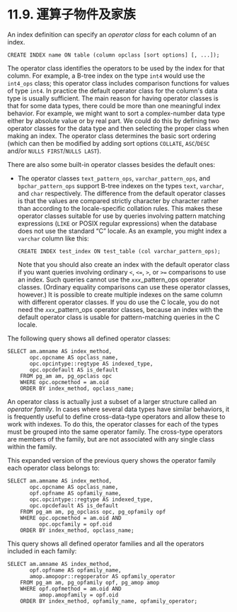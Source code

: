 # 11.9. 運算子物件及家族

An index definition can specify an _operator class_ for each column of an index.

```text
CREATE INDEX name ON table (column opclass [sort options] [, ...]);
```

The operator class identifies the operators to be used by the index for that column. For example, a B-tree index on the type `int4` would use the `int4_ops` class; this operator class includes comparison functions for values of type `int4`. In practice the default operator class for the column's data type is usually sufficient. The main reason for having operator classes is that for some data types, there could be more than one meaningful index behavior. For example, we might want to sort a complex-number data type either by absolute value or by real part. We could do this by defining two operator classes for the data type and then selecting the proper class when making an index. The operator class determines the basic sort ordering \(which can then be modified by adding sort options `COLLATE`, `ASC`/`DESC` and/or `NULLS FIRST`/`NULLS LAST`\).

There are also some built-in operator classes besides the default ones:

* The operator classes `text_pattern_ops`, `varchar_pattern_ops`, and `bpchar_pattern_ops` support B-tree indexes on the types `text`, `varchar`, and `char` respectively. The difference from the default operator classes is that the values are compared strictly character by character rather than according to the locale-specific collation rules. This makes these operator classes suitable for use by queries involving pattern matching expressions \(`LIKE` or POSIX regular expressions\) when the database does not use the standard “C” locale. As an example, you might index a `varchar` column like this:

  ```text
  CREATE INDEX test_index ON test_table (col varchar_pattern_ops);
  ```

  Note that you should also create an index with the default operator class if you want queries involving ordinary `<`, `<=`, `>`, or `>=` comparisons to use an index. Such queries cannot use the _`xxx`_\_pattern\_ops operator classes. \(Ordinary equality comparisons can use these operator classes, however.\) It is possible to create multiple indexes on the same column with different operator classes. If you do use the C locale, you do not need the _`xxx`_\_pattern\_ops operator classes, because an index with the default operator class is usable for pattern-matching queries in the C locale.

The following query shows all defined operator classes:

```text
SELECT am.amname AS index_method,
       opc.opcname AS opclass_name,
       opc.opcintype::regtype AS indexed_type,
       opc.opcdefault AS is_default
    FROM pg_am am, pg_opclass opc
    WHERE opc.opcmethod = am.oid
    ORDER BY index_method, opclass_name;
```

An operator class is actually just a subset of a larger structure called an _operator family_. In cases where several data types have similar behaviors, it is frequently useful to define cross-data-type operators and allow these to work with indexes. To do this, the operator classes for each of the types must be grouped into the same operator family. The cross-type operators are members of the family, but are not associated with any single class within the family.

This expanded version of the previous query shows the operator family each operator class belongs to:

```text
SELECT am.amname AS index_method,
       opc.opcname AS opclass_name,
       opf.opfname AS opfamily_name,
       opc.opcintype::regtype AS indexed_type,
       opc.opcdefault AS is_default
    FROM pg_am am, pg_opclass opc, pg_opfamily opf
    WHERE opc.opcmethod = am.oid AND
          opc.opcfamily = opf.oid
    ORDER BY index_method, opclass_name;
```

This query shows all defined operator families and all the operators included in each family:

```text
SELECT am.amname AS index_method,
       opf.opfname AS opfamily_name,
       amop.amopopr::regoperator AS opfamily_operator
    FROM pg_am am, pg_opfamily opf, pg_amop amop
    WHERE opf.opfmethod = am.oid AND
          amop.amopfamily = opf.oid
    ORDER BY index_method, opfamily_name, opfamily_operator;
```

